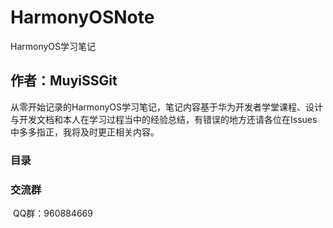 # HarmonyOSNote
HarmonyOS学习笔记

## 作者：MuyiSSGit

​	从零开始记录的HarmonyOS学习笔记，笔记内容基于华为开发者学堂课程、设计与开发文档和本人在学习过程当中的经验总结，有错误的地方还请各位在Issues中多多指正，我将及时更正相关内容。

### 目录







### 交流群

​	QQ群：960884669

​	
